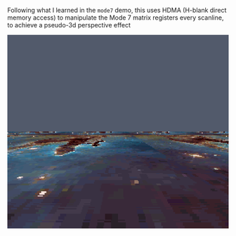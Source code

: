 Following what I learned in the `mode7` demo, this uses HDMA (H-blank direct memory access) to manipulate the Mode 7 matrix registers every scanline, to achieve a pseudo-3d perspective effect

![hdma](hdma.gif)
